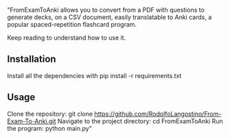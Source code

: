 "FromExamToAnki allows you to convert from a PDF with questions to generate decks, on a CSV document, easily translatable to Anki cards, a popular spaced-repetition flashcard program.

Keep reading to understand how to use it.

## Installation

Install all the dependencies with pip install -r requirements.txt

## Usage
Clone the repository: git clone https://github.com/RodolfoLangostino/From-Exam-To-Anki.git
Navigate to the project directory: cd FromExamToAnki
Run the program: python main.py"






